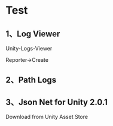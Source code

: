 # Test
## 1、Log Viewer
Unity-Logs-Viewer

Reporter->Create
## 2、Path Logs

## 3、Json Net for Unity 2.0.1
Download from Unity Asset Store
